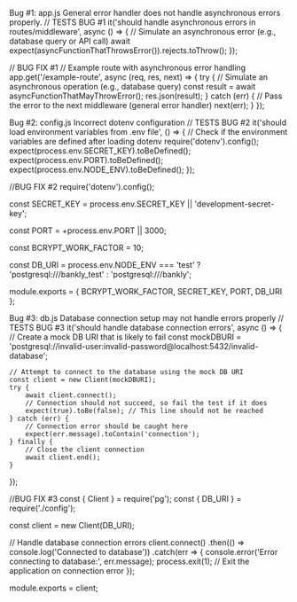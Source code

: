 Bug #1: app.js General error handler does not handle asynchronous errors properly.
  // TESTS BUG #1
it('should handle asynchronous errors in routes/middleware', async () => {
    // Simulate an asynchronous error (e.g., database query or API call)
    await expect(asyncFunctionThatThrowsError()).rejects.toThrow();
});

// BUG FIX #1
// Example route with asynchronous error handling
app.get('/example-route', async (req, res, next) => {
    try {
        // Simulate an asynchronous operation (e.g., database query)
        const result = await asyncFunctionThatMayThrowError();
        res.json(result);
    } catch (err) {
        // Pass the error to the next middleware (general error handler)
        next(err);
    }
});





Bug #2: config.js Incorrect dotenv configuration
// TESTS BUG #2
it('should load environment variables from .env file', () => {
    // Check if the environment variables are defined after loading dotenv
    require('dotenv').config();
    expect(process.env.SECRET_KEY).toBeDefined();
    expect(process.env.PORT).toBeDefined();
    expect(process.env.NODE_ENV).toBeDefined();
});

//BUG FIX #2
require('dotenv').config();

const SECRET_KEY = process.env.SECRET_KEY || 'development-secret-key';

const PORT = +process.env.PORT || 3000;

const BCRYPT_WORK_FACTOR = 10;

const DB_URI =
  process.env.NODE_ENV === 'test'
    ? 'postgresql:///bankly_test'
    : 'postgresql:///bankly';

module.exports = {
  BCRYPT_WORK_FACTOR,
  SECRET_KEY,
  PORT,
  DB_URI
};





Bug #3: db.js Database connection setup may not handle errors properly
// TESTS BUG #3
it('should handle database connection errors', async () => {
    // Create a mock DB URI that is likely to fail
    const mockDBURI = 'postgresql://invalid-user:invalid-password@localhost:5432/invalid-database';

    // Attempt to connect to the database using the mock DB URI
    const client = new Client(mockDBURI);
    try {
        await client.connect();
        // Connection should not succeed, so fail the test if it does
        expect(true).toBe(false); // This line should not be reached
    } catch (err) {
        // Connection error should be caught here
        expect(err.message).toContain('connection');
    } finally {
        // Close the client connection
        await client.end();
    }
});

//BUG FIX #3
const { Client } = require('pg');
const { DB_URI } = require('./config');

const client = new Client(DB_URI);

// Handle database connection errors
client.connect()
    .then(() => console.log('Connected to database'))
    .catch(err => {
        console.error('Error connecting to database:', err.message);
        process.exit(1); // Exit the application on connection error
    });

module.exports = client;
